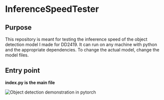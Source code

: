 # InferenceSpeedTester
## Purpose
This repository is meant for testing the infeerence speed of the object detection model I made for DD2419. 
It can run on any machine with python and the appropriate dependencies. To change the actual model, change the model files.

## Entry point
**index.py is the main file**


![Object detection demonstration in pytorch](https://drive.google.com/file/d/1ZSurfa6-SKGchys2O04h96_4-YKi1Tsi/view?usp=share_link)